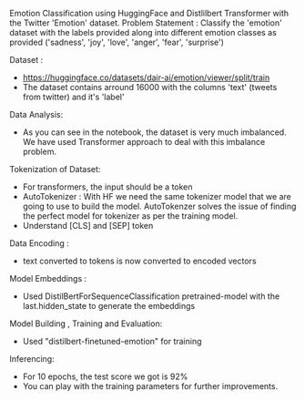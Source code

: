 Emotion Classification using HuggingFace and Distlilbert Transformer with the Twitter 'Emotion' dataset.
Problem Statement : Classify the 'emotion' dataset with the labels provided along into different emotion classes as provided ('sadness', 'joy', 'love', 'anger', 'fear', 'surprise')

Dataset : 
- https://huggingface.co/datasets/dair-ai/emotion/viewer/split/train
- The dataset contains arround 16000 with the columns 'text' (tweets from twitter) and it's 'label'

Data Analysis:
- As you can see in the notebook, the dataset is very much imbalanced. We have used Transformer approach to deal with this imbalance problem.

Tokenization of Dataset:
- For transformers, the input should be a token
- AutoTokenizer : With HF we need the same tokenizer model that we are going to use to build the model. AutoTokenzer solves the issue of finding the perfect model for tokenizer as  per the training model. 
- Understand [CLS] and [SEP] token

Data Encoding :
- text converted to tokens is now converted to encoded vectors

Model Embeddings :
- Used DistilBertForSequenceClassification pretrained-model with the last.hidden_state to generate the embeddings 

Model Building , Training and Evaluation: 
- Used "distilbert-finetuned-emotion" for training

Inferencing:
- For 10 epochs, the test score we got is 92%
- You can play with the training parameters for further improvements.
